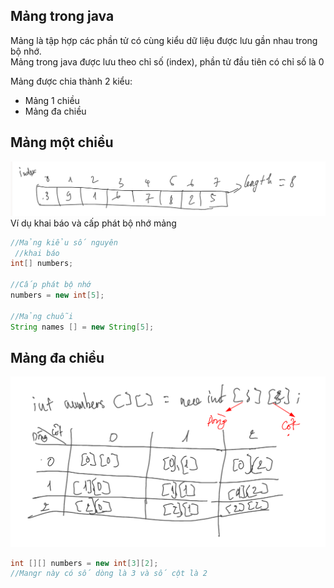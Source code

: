 ## Mảng trong java
Mảng là tập hợp các phần tử có cùng kiểu  dữ liệu được lưu gần nhau trong bộ nhớ.  
Mảng trong java được lưu theo chỉ số (index), phần tử đầu tiên có chỉ số là 0  

Mảng được chia thành 2 kiểu:
- Mảng 1 chiều  
- Mảng đa chiều

## Mảng một chiều

![image](image/array01.png)
Ví dụ khai báo và cấp phát bộ nhớ mảng 
```java
//Mảng kiểu số nguyên
 //khai báo
int[] numbers;

//Cấp phát bộ nhớ
numbers = new int[5];

//Mảng chuỗi
String names [] = new String[5];
```


## Mảng đa chiều
![image](image/array02.png)

```java
int [][] numbers = new int[3][2];
//Mangr này có số dòng là 3 và số cột là 2
```